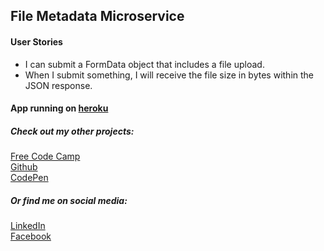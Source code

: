 ## File Metadata Microservice

#### User Stories
- I can submit a FormData object that includes a file upload.
- When I submit something, I will receive the file size in bytes within the JSON response.

#### App running on [heroku](https://andydlindsay-file-metadata.herokuapp.com/)

##### Check out my other projects:
[Free Code Camp](https://www.freecodecamp.com/andydlindsay)  
[Github](https://github.com/andydlindsay)  
[CodePen](https://codepen.io/andydlindsay/)  

##### Or find me on social media:
[LinkedIn](https://www.linkedin.com/in/andy-lindsay-17a9762b/)  
[Facebook](https://www.facebook.com/andydlindsay)  